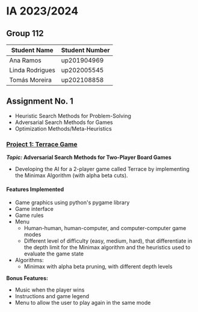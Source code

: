 # IA 2023/2024

## Group 112

| **Student Name** | **Student Number** |
| --- | --- |
| Ana Ramos | up201904969 |
| Linda Rodrigues | up202005545 |
| Tomás Moreira | up202108858 |

## Assignment No. 1
* Heuristic Search Methods for Problem-Solving
* Adversarial Search Methods for Games
* Optimization Methods/Meta-Heuristics

### [Project 1: Terrace Game](terrace/README.md)

***Topic:* Adversarial Search Methods for Two-Player Board Games**

* Developing the AI for a 2-player game called Terrace by implementing the Minimax Algorithm (with alpha beta cuts).

#### Features Implemented

* Game graphics using python's pygame library
* Game interface
* Game rules
* Menu
    * Human-human, human-computer, and computer-computer game modes
    * Different level of difficulty (easy, medium, hard), that differentiate in the depth limit for the Minimax algorithm and the heuristics used to evaluate the game state
* Algorithms:
    * Minimax with alpha beta pruning, with different depth levels

**Bonus Features:**

* Music when the player wins
* Instructions and game legend
* Menu to allow the user to play again in the same mode